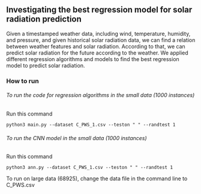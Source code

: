 ## Investigating the best regression model for solar radiation prediction

Given a timestamped weather data, including wind, temperature, humidity, and pressure, and given historical solar radiation data, we can find a relation between weather features and solar radiation. According to that, we can predict solar radiation for the future according to the weather. We applied different regression algorithms and models to find the best regression model to predict solar radiation.

### How to run
###### To run the code for regression algorithms in the small data (1000 instances)
Run this command
```
python3 main.py --dataset C_PWS_1.csv --teston " " --randtest 1
```

###### To run the CNN model in the small data (1000 instances)
Run this command
```
python3 ann.py --dataset C_PWS_1.csv --teston " " --randtest 1
```
To run on large data (68925), change the data file in the command line to C_PWS.csv
